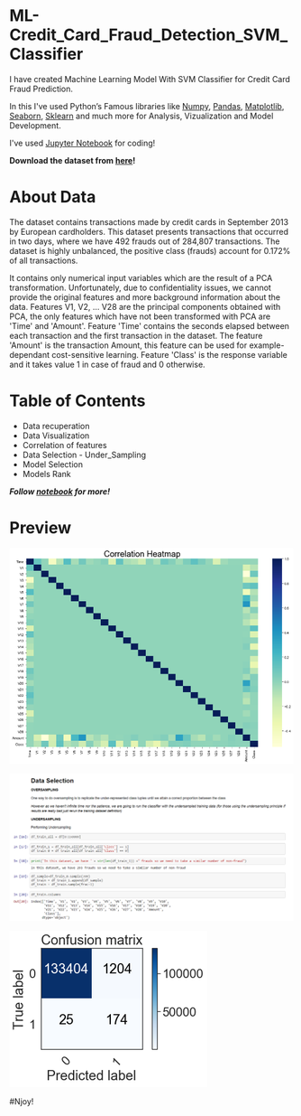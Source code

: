 # ML-Credit_Card_Fraud_Detection_SVM_Classifier

I have created Machine Learning Model With SVM Classifier for Credit Card Fraud Prediction.

In this I've used Python’s Famous libraries like [Numpy](), [Pandas](), [Matplotlib](), [Seaborn](), [Sklearn]() and much more for Analysis, Vizualization and Model Development.

I've used [Jupyter Notebook]() for coding!

**Download the dataset from [here]()!**

# About Data

The dataset contains transactions made by credit cards in September 2013 by European cardholders. This dataset presents transactions that occurred in two days, where we have 492 frauds out of 284,807 transactions. The dataset is highly unbalanced, the positive class (frauds) account for 0.172% of all transactions.

It contains only numerical input variables which are the result of a PCA transformation. Unfortunately, due to confidentiality issues, we cannot provide the original features and more background information about the data. Features V1, V2, … V28 are the principal components obtained with PCA, the only features which have not been transformed with PCA are 'Time' and 'Amount'. Feature 'Time' contains the seconds elapsed between each transaction and the first transaction in the dataset. The feature 'Amount' is the transaction Amount, this feature can be used for example-dependant cost-sensitive learning. Feature 'Class' is the response variable and it takes value 1 in case of fraud and 0 otherwise.

# Table of Contents

* Data recuperation
* Data Visualization
* Correlation of features
* Data Selection - Under_Sampling
* Model Selection
* Models Rank

***Follow [notebook]() for more!***

# Preview

![Image1](https://github.com/Anuragtsl/ML-Credit_Card_Fraud_Detection_SVM_Classifier/blob/main/Images/1.png)

![Image2](https://github.com/Anuragtsl/ML-Credit_Card_Fraud_Detection_SVM_Classifier/blob/main/Images/2.png)

![Image3](https://github.com/Anuragtsl/ML-Credit_Card_Fraud_Detection_SVM_Classifier/blob/main/Images/3.png)


#Njoy!

